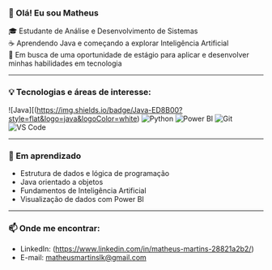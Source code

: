 ### 👋 Olá! Eu sou Matheus

🎓 Estudante de Análise e Desenvolvimento de Sistemas  
☕ Aprendendo Java e começando a explorar Inteligência Artificial  
🚀 Em busca de uma oportunidade de estágio para aplicar e desenvolver minhas habilidades em tecnologia

---

### 💡 Tecnologias e áreas de interesse:
![Java][(https://img.shields.io/badge/Java-ED8B00?style=flat&logo=java&logoColor=white)
![Python](https://img.shields.io/badge/Python-3776AB?style=flat&logo=python&logoColor=white)
![Power BI](https://img.shields.io/badge/Power%20BI-F2C811?style=flat&logo=powerbi&logoColor=black)
![Git](https://img.shields.io/badge/Git-F05032?style=flat&logo=git&logoColor=white)
![VS Code](https://img.shields.io/badge/VS%20Code-007ACC?style=flat&logo=visual-studio-code&logoColor=white)

---

### 🧠 Em aprendizado
- Estrutura de dados e lógica de programação
- Java orientado a objetos
- Fundamentos de Inteligência Artificial
- Visualização de dados com Power BI

---

### 📫 Onde me encontrar:
- LinkedIn: (https://www.linkedin.com/in/matheus-martins-28821a2b2/)
- E-mail: matheusmartinslk@gmail.com
